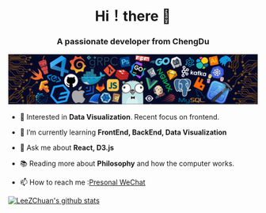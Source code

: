 <h1 align="center"> Hi！there 🤟</h1>
<h3 align="center">A passionate developer from ChengDu</h3>

![..](/icons/header.png)

- 🧐 Interested in **Data Visualization**. Recent focus on frontend.

- 🌱 I’m currently learning **FrontEnd, BackEnd, Data Visualization**

- 💬 Ask me about **React, D3.js**

- 📚 Reading more about **Philosophy** and how the computer works.

- 📫 How to reach me :[Presonal WeChat](/icons/WeChat.jpg)

[![LeeZChuan's github stats](https://github-readme-stats.vercel.app/api?username=LeeZChuan)](https://github.com/LeeZChuan)









